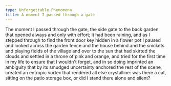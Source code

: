 ```yaml
---
type: Unforgettable Phenomena
title: A moment I passed through a gate
---
```


The moment I passed through the gate, the side gate to the back garden that opened always and only with effort; it had been raining, and as I stepped through to find the front door key hidden in a flower pot I paused and looked across the garden fence and the house behind and the snickets and playing fields of the village and over to the sun that had skirted the clouds and settled in a throne of pink and orange, and tried for the first time in my life to ensure that I wouldn't forget, and in so doing imprinted an ambiguity that by its smudged uncertainty anchored the rest of the scene, created an entropic vortex that rendered all else crystalline: was there a cat, sitting on the patio storage box, or did I stand there alone and silent?
